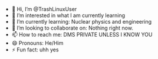 - 👋 Hi, I’m @TrashLinuxUser
- 👀 I’m interested in what I am currently learning
- 🌱 I’m currently learning: Nuclear physics and engineering
- 💞️ I’m looking to collaborate on: Nothing right now.
- 📫 How to reach me: DMS PRIVATE UNLESS I KNOW YOU
- 😄 Pronouns: He/Him
- ⚡ Fun fact: uhh yes

<!---
TrashLinuxUser/TrashLinuxUser is a ✨ special ✨ repository because its `README.md` (this file) appears on your GitHub profile.
You can click the Preview link to take a look at your changes.
--->
